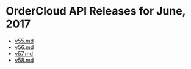 # OrderCloud API Releases for June, 2017

- [v55.md](/v55.md)
- [v56.md](/v56.md)
- [v57.md](/v57.md)
- [v58.md](/v58.md)